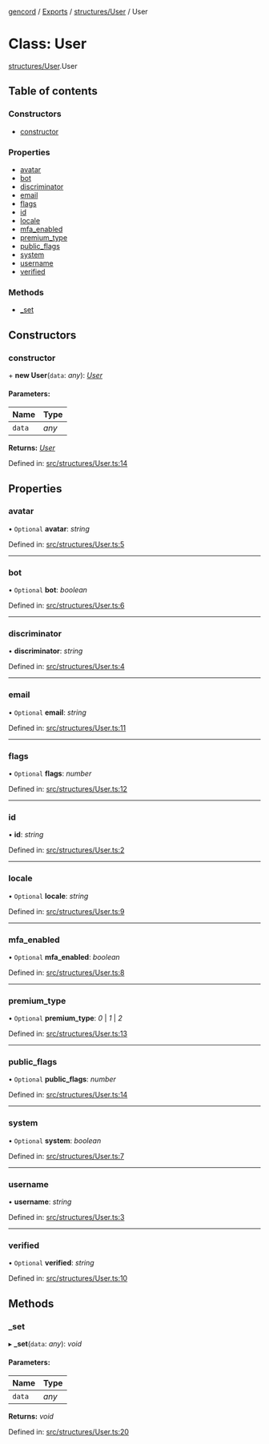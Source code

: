 [gencord](../README.md) / [Exports](../modules.md) / [structures/User](../modules/structures_user.md) / User

# Class: User

[structures/User](../modules/structures_user.md).User

## Table of contents

### Constructors

- [constructor](structures_user.user.md#constructor)

### Properties

- [avatar](structures_user.user.md#avatar)
- [bot](structures_user.user.md#bot)
- [discriminator](structures_user.user.md#discriminator)
- [email](structures_user.user.md#email)
- [flags](structures_user.user.md#flags)
- [id](structures_user.user.md#id)
- [locale](structures_user.user.md#locale)
- [mfa_enabled](structures_user.user.md#mfa_enabled)
- [premium_type](structures_user.user.md#premium_type)
- [public_flags](structures_user.user.md#public_flags)
- [system](structures_user.user.md#system)
- [username](structures_user.user.md#username)
- [verified](structures_user.user.md#verified)

### Methods

- [\_set](structures_user.user.md#_set)

## Constructors

### constructor

\+ **new User**(`data`: _any_): [_User_](structures_user.user.md)

#### Parameters:

| Name   | Type  |
| :----- | :---- |
| `data` | _any_ |

**Returns:** [_User_](structures_user.user.md)

Defined in: [src/structures/User.ts:14](https://github.com/Gencord/gencord/blob/a52c25b/src/structures/User.ts#L14)

## Properties

### avatar

• `Optional` **avatar**: _string_

Defined in: [src/structures/User.ts:5](https://github.com/Gencord/gencord/blob/a52c25b/src/structures/User.ts#L5)

---

### bot

• `Optional` **bot**: _boolean_

Defined in: [src/structures/User.ts:6](https://github.com/Gencord/gencord/blob/a52c25b/src/structures/User.ts#L6)

---

### discriminator

• **discriminator**: _string_

Defined in: [src/structures/User.ts:4](https://github.com/Gencord/gencord/blob/a52c25b/src/structures/User.ts#L4)

---

### email

• `Optional` **email**: _string_

Defined in: [src/structures/User.ts:11](https://github.com/Gencord/gencord/blob/a52c25b/src/structures/User.ts#L11)

---

### flags

• `Optional` **flags**: _number_

Defined in: [src/structures/User.ts:12](https://github.com/Gencord/gencord/blob/a52c25b/src/structures/User.ts#L12)

---

### id

• **id**: _string_

Defined in: [src/structures/User.ts:2](https://github.com/Gencord/gencord/blob/a52c25b/src/structures/User.ts#L2)

---

### locale

• `Optional` **locale**: _string_

Defined in: [src/structures/User.ts:9](https://github.com/Gencord/gencord/blob/a52c25b/src/structures/User.ts#L9)

---

### mfa_enabled

• `Optional` **mfa_enabled**: _boolean_

Defined in: [src/structures/User.ts:8](https://github.com/Gencord/gencord/blob/a52c25b/src/structures/User.ts#L8)

---

### premium_type

• `Optional` **premium_type**: _0_ \| _1_ \| _2_

Defined in: [src/structures/User.ts:13](https://github.com/Gencord/gencord/blob/a52c25b/src/structures/User.ts#L13)

---

### public_flags

• `Optional` **public_flags**: _number_

Defined in: [src/structures/User.ts:14](https://github.com/Gencord/gencord/blob/a52c25b/src/structures/User.ts#L14)

---

### system

• `Optional` **system**: _boolean_

Defined in: [src/structures/User.ts:7](https://github.com/Gencord/gencord/blob/a52c25b/src/structures/User.ts#L7)

---

### username

• **username**: _string_

Defined in: [src/structures/User.ts:3](https://github.com/Gencord/gencord/blob/a52c25b/src/structures/User.ts#L3)

---

### verified

• `Optional` **verified**: _string_

Defined in: [src/structures/User.ts:10](https://github.com/Gencord/gencord/blob/a52c25b/src/structures/User.ts#L10)

## Methods

### \_set

▸ **\_set**(`data`: _any_): _void_

#### Parameters:

| Name   | Type  |
| :----- | :---- |
| `data` | _any_ |

**Returns:** _void_

Defined in: [src/structures/User.ts:20](https://github.com/Gencord/gencord/blob/a52c25b/src/structures/User.ts#L20)
